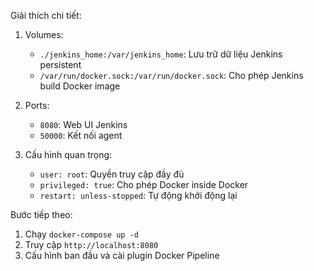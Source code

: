 Giải thích chi tiết:
1. Volumes:
   - `./jenkins_home:/var/jenkins_home`: Lưu trữ dữ liệu Jenkins persistent
   - `/var/run/docker.sock:/var/run/docker.sock`: Cho phép Jenkins build Docker image

2. Ports:
   - `8080`: Web UI Jenkins
   - `50000`: Kết nối agent

3. Cấu hình quan trọng:
   - `user: root`: Quyền truy cập đầy đủ
   - `privileged: true`: Cho phép Docker inside Docker
   - `restart: unless-stopped`: Tự động khởi động lại

Bước tiếp theo:
1. Chạy `docker-compose up -d`
2. Truy cập `http://localhost:8080`
3. Cấu hình ban đầu và cài plugin Docker Pipeline
